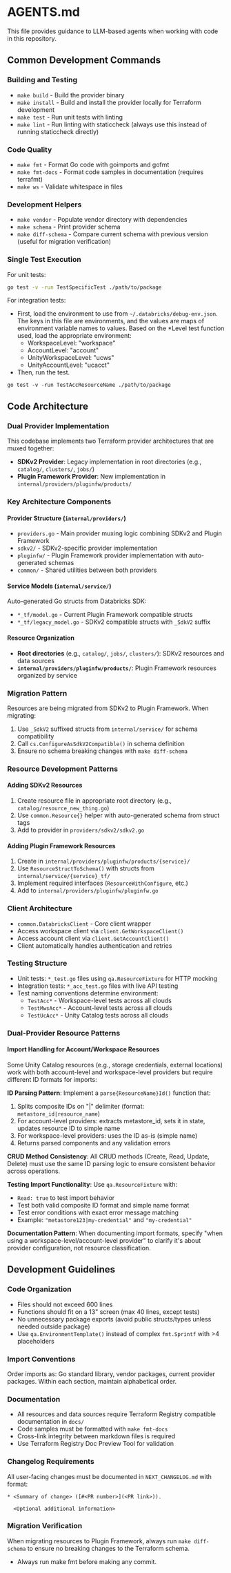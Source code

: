 # AGENTS.md

This file provides guidance to LLM-based agents when working with code in this repository.

## Common Development Commands

### Building and Testing
- `make build` - Build the provider binary
- `make install` - Build and install the provider locally for Terraform development
- `make test` - Run unit tests with linting
- `make lint` - Run linting with staticcheck (always use this instead of running staticcheck directly)

### Code Quality
- `make fmt` - Format Go code with goimports and gofmt
- `make fmt-docs` - Format code samples in documentation (requires terrafmt)
- `make ws` - Validate whitespace in files

### Development Helpers
- `make vendor` - Populate vendor directory with dependencies
- `make schema` - Print provider schema
- `make diff-schema` - Compare current schema with previous version (useful for migration verification)

### Single Test Execution
For unit tests:
```bash
go test -v -run TestSpecificTest ./path/to/package
```

For integration tests:
- First, load the environment to use from `~/.databricks/debug-env.json`. The keys in this file are environments, and the values are
  maps of environment variable names to values. Based on the *Level test function used, load the appropriate environment:
  - WorkspaceLevel: "workspace"
  - AccountLevel: "account"
  - UnityWorkspaceLevel: "ucws"
  - UnityAccountLevel: "ucacct"
- Then, run the test.
```
go test -v -run TestAccResourceName ./path/to/package
```

## Code Architecture

### Dual Provider Implementation
This codebase implements two Terraform provider architectures that are muxed together:
- **SDKv2 Provider**: Legacy implementation in root directories (e.g., `catalog/`, `clusters/`, `jobs/`)
- **Plugin Framework Provider**: New implementation in `internal/providers/pluginfw/products/`

### Key Architecture Components

#### Provider Structure (`internal/providers/`)
- `providers.go` - Main provider muxing logic combining SDKv2 and Plugin Framework
- `sdkv2/` - SDKv2-specific provider implementation
- `pluginfw/` - Plugin Framework provider implementation with auto-generated schemas
- `common/` - Shared utilities between both providers

#### Service Models (`internal/service/`)
Auto-generated Go structs from Databricks SDK:
- `*_tf/model.go` - Current Plugin Framework compatible structs
- `*_tf/legacy_model.go` - SDKv2 compatible structs with `_SdkV2` suffix

#### Resource Organization
- **Root directories** (e.g., `catalog/`, `jobs/`, `clusters/`): SDKv2 resources and data sources
- **`internal/providers/pluginfw/products/`**: Plugin Framework resources organized by service

### Migration Pattern
Resources are being migrated from SDKv2 to Plugin Framework. When migrating:
1. Use `_SdkV2` suffixed structs from `internal/service/` for schema compatibility
2. Call `cs.ConfigureAsSdkV2Compatible()` in schema definition
3. Ensure no schema breaking changes with `make diff-schema`

### Resource Development Patterns

#### Adding SDKv2 Resources
1. Create resource file in appropriate root directory (e.g., `catalog/resource_new_thing.go`)
2. Use `common.Resource{}` helper with auto-generated schema from struct tags
3. Add to provider in `providers/sdkv2/sdkv2.go`

#### Adding Plugin Framework Resources
1. Create in `internal/providers/pluginfw/products/{service}/`
2. Use `ResourceStructToSchema()` with structs from `internal/service/{service}_tf/`
3. Implement required interfaces (`ResourceWithConfigure`, etc.)
4. Add to `internal/providers/pluginfw/pluginfw.go`

### Client Architecture
- `common.DatabricksClient` - Core client wrapper
- Access workspace client via `client.GetWorkspaceClient()`
- Access account client via `client.GetAccountClient()`
- Client automatically handles authentication and retries

### Testing Structure
- Unit tests: `*_test.go` files using `qa.ResourceFixture` for HTTP mocking
- Integration tests: `*_acc_test.go` files with live API testing
- Test naming conventions determine environment:
  - `TestAcc*` - Workspace-level tests across all clouds
  - `TestMwsAcc*` - Account-level tests across all clouds
  - `TestUcAcc*` - Unity Catalog tests across all clouds

### Dual-Provider Resource Patterns

#### Import Handling for Account/Workspace Resources
Some Unity Catalog resources (e.g., storage credentials, external locations) work with both account-level and workspace-level providers but require different ID formats for imports:

**ID Parsing Pattern**: Implement a `parse{ResourceName}Id()` function that:
1. Splits composite IDs on "|" delimiter (format: `metastore_id|resource_name`)
2. For account-level providers: extracts metastore_id, sets it in state, updates resource ID to simple name
3. For workspace-level providers: uses the ID as-is (simple name)
4. Returns parsed components and any validation errors

**CRUD Method Consistency**: All CRUD methods (Create, Read, Update, Delete) must use the same ID parsing logic to ensure consistent behavior across operations.

**Testing Import Functionality**: Use `qa.ResourceFixture` with:
- `Read: true` to test import behavior
- Test both valid composite ID format and simple name format
- Test error conditions with exact error message matching
- Example: `"metastore123|my-credential"` and `"my-credential"`

**Documentation Pattern**: When documenting import formats, specify "when using a workspace-level/account-level provider" to clarify it's about provider configuration, not resource classification.

## Development Guidelines

### Code Organization
- Files should not exceed 600 lines
- Functions should fit on a 13" screen (max 40 lines, except tests)
- No unnecessary package exports (avoid public structs/types unless needed outside package)
- Use `qa.EnvironmentTemplate()` instead of complex `fmt.Sprintf` with >4 placeholders

### Import Conventions
Order imports as: Go standard library, vendor packages, current provider packages.
Within each section, maintain alphabetical order.

### Documentation
- All resources and data sources require Terraform Registry compatible documentation in `docs/`
- Code samples must be formatted with `make fmt-docs`
- Cross-link integrity between markdown files is required
- Use Terraform Registry Doc Preview Tool for validation

### Changelog Requirements
All user-facing changes must be documented in `NEXT_CHANGELOG.md` with format:
```
* <Summary of change> ([#<PR number>](<PR link>)).

  <Optional additional information>
```

### Migration Verification
When migrating resources to Plugin Framework, always run `make diff-schema` to ensure no breaking changes to the Terraform schema.

- Always run make fmt before making any commit.
